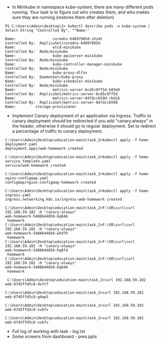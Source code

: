 * In Minikube in namespace kube-system, there are many different pods running. Your task is to figure out who creates them, and who makes sure they are running (restores them after deletion)
```
PS C:\Users\Admin\desktop\2> kubectl describe pods -n kube-system | Select-String "Controlled By", "^Name:"

Name:                 coredns-64897985d-zhzmt
Controlled By:  ReplicaSet/coredns-64897985d
Name:                 etcd-minikube
Controlled By:  Node/minikube
Name:                 kube-apiserver-minikube
Controlled By:  Node/minikube
Name:                 kube-controller-manager-minikube
Controlled By:  Node/minikube
Name:                 kube-proxy-dlfzv
Controlled By:  DaemonSet/kube-proxy
Name:                 kube-scheduler-minikube
Controlled By:  Node/minikube
Name:                 metrics-server-6cd5c97f5d-k85m9
Controlled By:  ReplicaSet/metrics-server-6cd5c97f5d
Name:                 metrics-server-847dcc659d-rbdj6
Controlled By:  ReplicaSet/metrics-server-847dcc659d
Name:         storage-provisioner
```

* Implement Canary deployment of an application via Ingress. Traffic to canary deployment should be redirected if you add "canary:always" in the header, otherwise it should go to regular deployment. Set to redirect a percentage of traffic to canary deployment.

```
C:\Users\Admin\Desktop\education-main\task_2>kubectl apply -f home-deployment.yaml
deployment.apps/web-homework created

C:\Users\Admin\Desktop\education-main\task_2>kubectl apply -f home-service_template.yaml
service/web-homework created

C:\Users\Admin\Desktop\education-main\task_2>kubectl apply -f home-nginx-configmap.yaml
configmap/nginx-configmap-homework created

C:\Users\Admin\Desktop\education-main\task_2>kubectl apply -f home-ingress.yaml
ingress.networking.k8s.io/ingress-web-homework created

C:\Users\Admin\Desktop\education-main\task_2>F:\VB\curl\curl 192.168.59.102 -H "canary:always"
web-homework-5488644856-6q646
 homework
C:\Users\Admin\Desktop\education-main\task_2>F:\VB\curl\curl 192.168.59.102 -H "canary:always"
web-homework-5488644856-whd7h
 homework
C:\Users\Admin\Desktop\education-main\task_2>F:\VB\curl\curl 192.168.59.102 -H "canary:always"
web-homework-5488644856-hq8f4
 homework
C:\Users\Admin\Desktop\education-main\task_2>F:\VB\curl\curl 192.168.59.102 -H "canary:always"
web-homework-5488644856-6q646
 homework
 
 C:\Users\Admin\Desktop\education-main\task_2>curl 192.168.59.102
web-6745ffd5c8-4vtt7

C:\Users\Admin\Desktop\education-main\task_2>curl 192.168.59.102
web-6745ffd5c8-g4wp5

C:\Users\Admin\Desktop\education-main\task_2>curl 192.168.59.102
web-6745ffd5c8-xvb7v

C:\Users\Admin\Desktop\education-main\task_2>curl 192.168.59.102
web-6745ffd5c8-xvb7v
```


* Full log of working with task - log.txt
* Some screens from dashboard - pres.pptx
